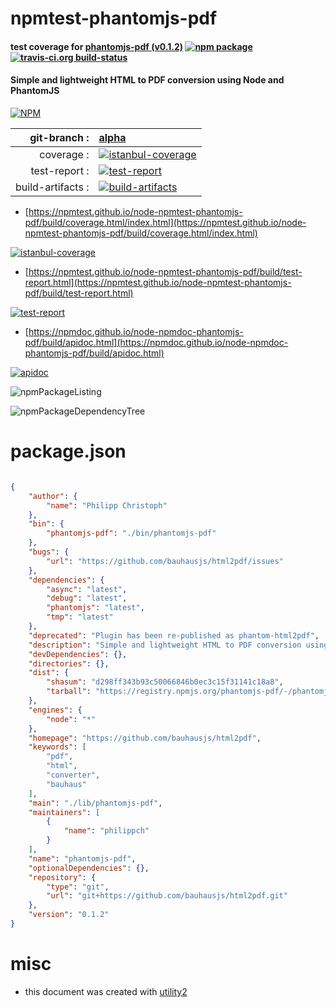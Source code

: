 # npmtest-phantomjs-pdf

#### test coverage for  [phantomjs-pdf (v0.1.2)](https://github.com/bauhausjs/html2pdf)  [![npm package](https://img.shields.io/npm/v/npmtest-phantomjs-pdf.svg?style=flat-square)](https://www.npmjs.org/package/npmtest-phantomjs-pdf) [![travis-ci.org build-status](https://api.travis-ci.org/npmtest/node-npmtest-phantomjs-pdf.svg)](https://travis-ci.org/npmtest/node-npmtest-phantomjs-pdf)

#### Simple and lightweight HTML to PDF conversion using Node and PhantomJS

[![NPM](https://nodei.co/npm/phantomjs-pdf.png?downloads=true&downloadRank=true&stars=true)](https://www.npmjs.com/package/phantomjs-pdf)

| git-branch : | [alpha](https://github.com/npmtest/node-npmtest-phantomjs-pdf/tree/alpha)|
|--:|:--|
| coverage : | [![istanbul-coverage](https://npmtest.github.io/node-npmtest-phantomjs-pdf/build/coverage.badge.svg)](https://npmtest.github.io/node-npmtest-phantomjs-pdf/build/coverage.html/index.html)|
| test-report : | [![test-report](https://npmtest.github.io/node-npmtest-phantomjs-pdf/build/test-report.badge.svg)](https://npmtest.github.io/node-npmtest-phantomjs-pdf/build/test-report.html)|
| build-artifacts : | [![build-artifacts](https://npmtest.github.io/node-npmtest-phantomjs-pdf/glyphicons_144_folder_open.png)](https://github.com/npmtest/node-npmtest-phantomjs-pdf/tree/gh-pages/build)|

- [https://npmtest.github.io/node-npmtest-phantomjs-pdf/build/coverage.html/index.html](https://npmtest.github.io/node-npmtest-phantomjs-pdf/build/coverage.html/index.html)

[![istanbul-coverage](https://npmtest.github.io/node-npmtest-phantomjs-pdf/build/screenCapture.buildCi.browser.%252Ftmp%252Fbuild%252Fcoverage.lib.html.png)](https://npmtest.github.io/node-npmtest-phantomjs-pdf/build/coverage.html/index.html)

- [https://npmtest.github.io/node-npmtest-phantomjs-pdf/build/test-report.html](https://npmtest.github.io/node-npmtest-phantomjs-pdf/build/test-report.html)

[![test-report](https://npmtest.github.io/node-npmtest-phantomjs-pdf/build/screenCapture.buildCi.browser.%252Ftmp%252Fbuild%252Ftest-report.html.png)](https://npmtest.github.io/node-npmtest-phantomjs-pdf/build/test-report.html)

- [https://npmdoc.github.io/node-npmdoc-phantomjs-pdf/build/apidoc.html](https://npmdoc.github.io/node-npmdoc-phantomjs-pdf/build/apidoc.html)

[![apidoc](https://npmdoc.github.io/node-npmdoc-phantomjs-pdf/build/screenCapture.buildCi.browser.%252Ftmp%252Fbuild%252Fapidoc.html.png)](https://npmdoc.github.io/node-npmdoc-phantomjs-pdf/build/apidoc.html)

![npmPackageListing](https://npmtest.github.io/node-npmtest-phantomjs-pdf/build/screenCapture.npmPackageListing.svg)

![npmPackageDependencyTree](https://npmtest.github.io/node-npmtest-phantomjs-pdf/build/screenCapture.npmPackageDependencyTree.svg)



# package.json

```json

{
    "author": {
        "name": "Philipp Christoph"
    },
    "bin": {
        "phantomjs-pdf": "./bin/phantomjs-pdf"
    },
    "bugs": {
        "url": "https://github.com/bauhausjs/html2pdf/issues"
    },
    "dependencies": {
        "async": "latest",
        "debug": "latest",
        "phantomjs": "latest",
        "tmp": "latest"
    },
    "deprecated": "Plugin has been re-published as phantom-html2pdf",
    "description": "Simple and lightweight HTML to PDF conversion using Node and PhantomJS",
    "devDependencies": {},
    "directories": {},
    "dist": {
        "shasum": "d298ff343b93c50066846b0ec3c15f31141c18a8",
        "tarball": "https://registry.npmjs.org/phantomjs-pdf/-/phantomjs-pdf-0.1.2.tgz"
    },
    "engines": {
        "node": "*"
    },
    "homepage": "https://github.com/bauhausjs/html2pdf",
    "keywords": [
        "pdf",
        "html",
        "converter",
        "bauhaus"
    ],
    "main": "./lib/phantomjs-pdf",
    "maintainers": [
        {
            "name": "philippch"
        }
    ],
    "name": "phantomjs-pdf",
    "optionalDependencies": {},
    "repository": {
        "type": "git",
        "url": "git+https://github.com/bauhausjs/html2pdf.git"
    },
    "version": "0.1.2"
}
```



# misc
- this document was created with [utility2](https://github.com/kaizhu256/node-utility2)
